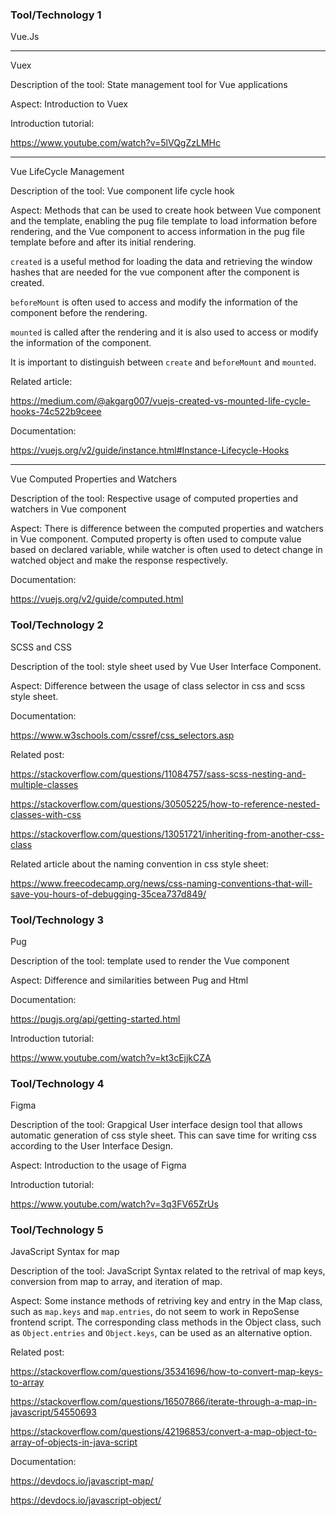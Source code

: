 ### Tool/Technology 1

Vue.Js

--------------------------------------------------------------------------------------------------------------------------

Vuex

Description of the tool: State management tool for Vue applications

Aspect: Introduction to Vuex

Introduction tutorial:

https://www.youtube.com/watch?v=5lVQgZzLMHc

--------------------------------------------------------------------------------------------------------------------------

Vue LifeCycle Management

Description of the tool: Vue component life cycle hook

Aspect: Methods that can be used to create hook between Vue component and the template, enabling the pug file template to load information before rendering, and the Vue component to access information in the pug file template before and after its initial rendering.

`created` is a useful method for loading the data and retrieving the window hashes that are needed for the vue component after the component is created.

`beforeMount` is often used to access and modify the information of the component before the rendering.

`mounted` is called after the rendering and it is also used to access or modify the information of the component.

It is important to distinguish between `create` and `beforeMount` and `mounted`.

Related article:

https://medium.com/@akgarg007/vuejs-created-vs-mounted-life-cycle-hooks-74c522b9ceee

Documentation:

https://vuejs.org/v2/guide/instance.html#Instance-Lifecycle-Hooks

--------------------------------------------------------------------------------------------------------------------------

Vue Computed Properties and Watchers

Description of the tool: Respective usage of computed properties and watchers in Vue component

Aspect: There is difference between the computed properties and watchers in Vue component. Computed property is often used to compute value based on declared variable, while watcher is often used to detect change in watched object and make the response respectively.

Documentation:

https://vuejs.org/v2/guide/computed.html

### Tool/Technology 2

SCSS and CSS

Description of the tool: style sheet used by Vue User Interface Component.

Aspect: Difference between the usage of class selector in css and scss style sheet.

Documentation:

https://www.w3schools.com/cssref/css_selectors.asp

Related post:

https://stackoverflow.com/questions/11084757/sass-scss-nesting-and-multiple-classes

https://stackoverflow.com/questions/30505225/how-to-reference-nested-classes-with-css

https://stackoverflow.com/questions/13051721/inheriting-from-another-css-class

Related article about the naming convention in css style sheet:

https://www.freecodecamp.org/news/css-naming-conventions-that-will-save-you-hours-of-debugging-35cea737d849/

### Tool/Technology 3

Pug

Description of the tool: template used to render the Vue component

Aspect: Difference and similarities between Pug and Html

Documentation:

https://pugjs.org/api/getting-started.html

Introduction tutorial:

https://www.youtube.com/watch?v=kt3cEjjkCZA

### Tool/Technology 4

Figma 

Description of the tool: Grapgical User interface design tool that allows automatic generation of css style sheet. This can save time for writing css according to the User Interface Design.

Aspect: Introduction to the usage of Figma

Introduction tutorial:

https://www.youtube.com/watch?v=3q3FV65ZrUs

### Tool/Technology 5

JavaScript Syntax for map

Description of the tool: JavaScript Syntax related to the retrival of map keys, conversion from map to array, and iteration of map.

Aspect: Some instance methods of retriving key and entry in the Map class, such as `map.keys` and `map.entries`, do not seem to work in RepoSense frontend script. The corresponding class methods in the Object class, such as `Object.entries` and `Object.keys`, can be used as an alternative option. 

Related post:

https://stackoverflow.com/questions/35341696/how-to-convert-map-keys-to-array

https://stackoverflow.com/questions/16507866/iterate-through-a-map-in-javascript/54550693

https://stackoverflow.com/questions/42196853/convert-a-map-object-to-array-of-objects-in-java-script

Documentation:

https://devdocs.io/javascript-map/

https://devdocs.io/javascript-object/

